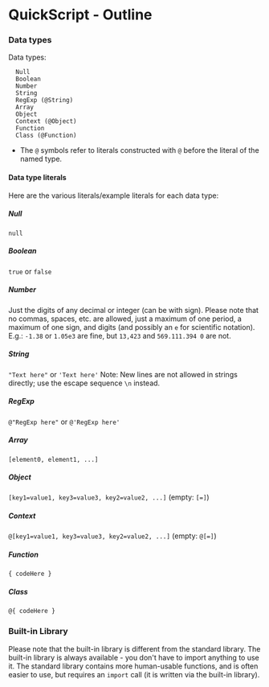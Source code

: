 # QuickScript - Outline

<!--- TODO: Add better type tree. --->
### Data types
Data types:
```
  Null
  Boolean
  Number
  String
  RegExp (@String)
  Array
  Object
  Context (@Object)
  Function
  Class (@Function)
```
* The `@` symbols refer to literals constructed with `@` before the literal of the named type.

#### Data type literals

Here are the various literals/example literals for each data type:

##### Null
`null`

##### Boolean
`true` or `false`

##### Number
Just the digits of any decimal or integer (can be with sign). Please note that no commas, spaces, etc. are allowed, just a maximum of one period, a maximum of one sign, and digits (and possibly an `e` for scientific notation).
E.g.:  `-1.38` or `1.05e3` are fine, but `13,423` and `569.111.394 0` are not.

##### String
`"Text here"` or `'Text here'`
Note: New lines are not allowed in strings directly; use the escape sequence `\n` instead.

##### RegExp
`@"RegExp here"` or `@'RegExp here'`

##### Array
`[element0, element1, ...]`

##### Object
`[key1=value1, key3=value3, key2=value2, ...]` (empty: `[=]`)

##### Context
`@[key1=value1, key3=value3, key2=value2, ...]` (empty: `@[=]`)

##### Function
`{ codeHere }`

##### Class
`@{ codeHere }`

### Built-in Library
Please note that the built-in library is different from the standard library. The built-in library is always available - you don't have to import anything to use it.
The standard library contains more human-usable functions, and is often easier to use, but requires an `import` call (it is written via the built-in library).
